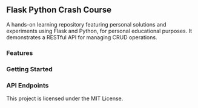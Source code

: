 ## Flask Python Crash Course

A hands-on learning repository featuring personal solutions and experiments using Flask and Python, for personal educational purposes. It demonstrates a RESTful API for managing CRUD operations.

### Features

### Getting Started

### API Endpoints

This project is licensed under the MIT License.
